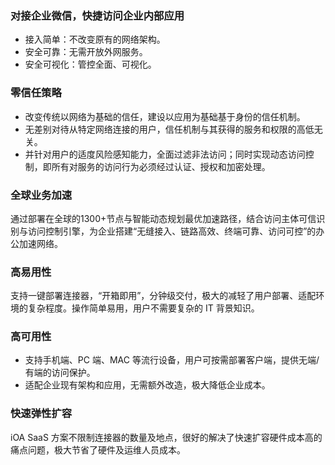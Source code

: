 ### 对接企业微信，快捷访问企业内部应用
- 接入简单：不改变原有的网络架构。
- 安全可靠：无需开放外网服务。
- 安全可视化：管控全面、可视化。

### 零信任策略
- 改变传统以网络为基础的信任，建设以应用为基础基于身份的信任机制。
- 无差别对待从特定网络连接的用户，信任机制与其获得的服务和权限的高低无关。
- 并针对用户的适度风险感知能力，全面过滤非法访问；同时实现动态访问控制，即所有对服务的访问行为必须经过认证、授权和加密处理。

### 全球业务加速
通过部署在全球的1300+节点与智能动态规划最优加速路径，结合访问主体可信识别与访问控制引擎，为企业搭建“无缝接入、链路高效、终端可靠、访问可控”的办公加速网络。

### 高易用性
支持一键部署连接器，“开箱即用”，分钟级交付，极大的减轻了用户部署、适配环境的复杂程度。操作简单易用，用户不需要复杂的 IT 背景知识。

### 高可用性
- 支持手机端、PC 端、MAC 等流行设备，用户可按需部署客户端，提供无端/有端的访问保护。
- 适配企业现有架构和应用，无需额外改造，极大降低企业成本。

### 快速弹性扩容
iOA SaaS 方案不限制连接器的数量及地点，很好的解决了快速扩容硬件成本高的痛点问题，极大节省了硬件及运维人员成本。
